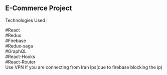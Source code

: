 ## E-Commerce Project<br />

Technologies Used :<br />

#React<br />
#Redux<br />
#Firebase<br />
#Redux-saga<br />
#GraphQL<br />
#React-Hooks<br />
#React-Router<br />
Use VPN If you are connecting from Iran Ips(due to firebase blocking the ip)
